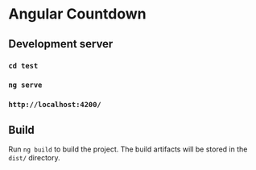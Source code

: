 # Angular Countdown

## Development server

### `cd test`

### `ng serve`

### `http://localhost:4200/`

## Build

Run `ng build` to build the project. The build artifacts will be stored in the `dist/` directory.

